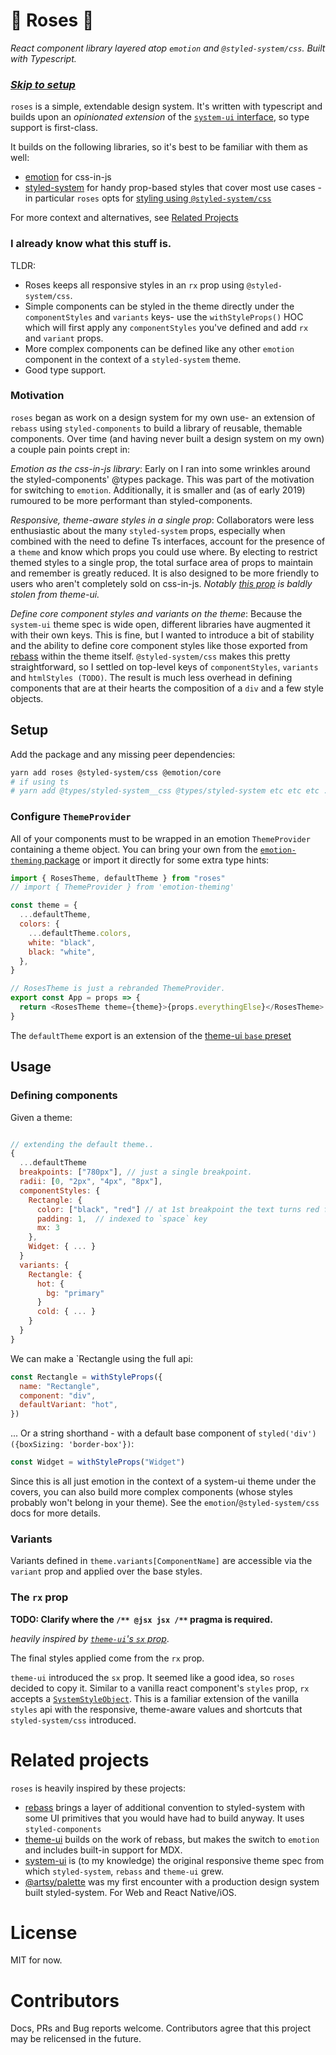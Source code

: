 # 🌹 Roses 🌹

_React component library layered atop `emotion` and `@styled-system/css`. Built with Typescript._

### [_Skip to setup_](#setup)

`roses` is a simple, extendable design system. It's written with typescript and builds upon an _opinionated extension_ of the [`system-ui` interface](https://system-ui.com/theme), so type support is first-class.

It builds on the following libraries, so it's best to be familiar with them as well:

- [emotion](https://emotion.sh/docs/introduction) for css-in-js
- [styled-system](https://styled-system.com) for handy prop-based styles that cover most use cases - in particular `roses` opts for [styling using `@styled-system/css`](#the-rx-prop)

For more context and alternatives, see [Related Projects](#related-projects)

### I already know what this stuff is.

TLDR:

- Roses keeps all responsive styles in an `rx` prop using `@styled-system/css`.
- Simple components can be styled in the theme directly under the `componentStyles` and `variants` keys- use the `withStyleProps()` HOC which will first apply any `componentStyles` you've defined and add `rx` and `variant` props.
- More complex components can be defined like any other `emotion` component in the context of a `styled-system` theme.
- Good type support.

### Motivation

`roses` began as work on a design system for my own use- an extension of `rebass` using `styled-components` to build a library of reusable, themable components. Over time (and having never built a design system on my own) a couple pain points crept in:

_Emotion as the css-in-js library_: Early on I ran into some wrinkles around the styled-components' @types package. This was part of the motivation for switching to `emotion`. Additionally, it is smaller and (as of early 2019) rumoured to be more performant than styled-components.

_Responsive, theme-aware styles in a single prop_: Collaborators were less enthusiastic about the many `styled-system` props, especially when combined with the need to define Ts interfaces, account for the presence of a `theme` and know which props you could use where. By electing to restrict themed styles to a single prop, the total surface area of props to maintain and remember is greatly reduced. It is also designed to be more friendly to users who aren't completely sold on css-in-js. _Notably [this prop](#the-rx-prop) is baldly stolen from theme-ui._

_Define core component styles and variants on the theme_: Because the `system-ui` theme spec is wide open, different libraries have augmented it with their own keys. This is fine, but I wanted to introduce a bit of stability and the ability to define core component styles like those exported from [rebass](#related-projects) within the theme itself. `@styled-system/css` makes this pretty straightforward, so I settled on top-level keys of `componentStyles`, `variants` and `htmlStyles (TODO)`. The result is much less overhead in defining components that are at their hearts the composition of a `div` and a few style objects.

## Setup

Add the package and any missing peer dependencies:

```sh
yarn add roses @styled-system/css @emotion/core
# if using ts
# yarn add @types/styled-system__css @types/styled-system etc etc etc ...
```

### Configure `ThemeProvider`

All of your components must to be wrapped in an emotion `ThemeProvider` containing a theme object. You can bring your own from the [`emotion-theming` package](https://emotion.sh/docs/emotion-theming#themeprovider-reactcomponenttype) or import it directly for some extra type hints:

```js
import { RosesTheme, defaultTheme } from "roses"
// import { ThemeProvider } from 'emotion-theming'

const theme = {
  ...defaultTheme,
  colors: {
    ...defaultTheme.colors,
    white: "black",
    black: "white",
  },
}

// RosesTheme is just a rebranded ThemeProvider.
export const App = props => {
  return <RosesTheme theme={theme}>{props.everythingElse}</RosesTheme>
}
```

The `defaultTheme` export is an extension of the [theme-ui `base` preset](https://theme-ui.com/demo)

## Usage

### Defining components

Given a theme:

```js

// extending the default theme..
{
  ...defaultTheme
  breakpoints: ["780px"], // just a single breakpoint.
  radii: [0, "2px", "4px", "8px"],
  componentStyles: {
    Rectangle: {
      color: ["black", "red"] // at 1st breakpoint the text turns red for some reason.
      padding: 1,  // indexed to `space` key
      mx: 3
    },
    Widget: { ... }
  }
  variants: {
    Rectangle: {
      hot: {
        bg: "primary"
      }
      cold: { ... }
    }
  }
}
```

We can make a `Rectangle using the full api:

```js
const Rectangle = withStyleProps({
  name: "Rectangle",
  component: "div",
  defaultVariant: "hot",
})
```

... Or a string shorthand - with a default base component of `styled('div')({boxSizing: 'border-box'})`:

```js
const Widget = withStyleProps("Widget")
```

Since this is all just emotion in the context of a system-ui theme under the covers, you can also build more complex components (whose styles probably won't belong in your theme). See the `emotion`/`@styled-system/css` docs for more details.

### Variants

Variants defined in `theme.variants[ComponentName]` are accessible via the `variant` prop and applied over the base styles.

### The `rx` prop
**TODO: Clarify where the `/** @jsx jsx /**` pragma is required.**

_heavily inspired by [`theme-ui`'s `sx` prop](#)_.

The final styles applied come from the `rx` prop.

`theme-ui` introduced the `sx` prop. It seemed like a good idea, so `roses` decided to copy it. Similar to a vanilla react component's `styles` prop, `rx` accepts a [`SystemStyleObject`](#). This is a familiar extension of the vanilla `styles` api with the responsive, theme-aware values and shortcuts that `styled-system/css` introduced.

# Related projects

`roses` is heavily inspired by these projects:

- [rebass](https://rebassjs.org/) brings a layer of additional convention to styled-system with some UI primitives that you would have had to build anyway. It uses `styled-components`
- [theme-ui](https://theme-ui.com/) builds on the work of rebass, but makes the switch to `emotion` and includes built-in support for MDX.
- [system-ui](https://system-ui.com/theme/) is (to my knowledge) the original responsive theme spec from which `styled-system`, `rebass` and `theme-ui` grew.
- [@artsy/palette](https://palette.artsy.net/) was my first encounter with a production design system built styled-system. For Web and React Native/iOS.

# License
MIT for now.

# Contributors
Docs, PRs and Bug reports welcome. Contributors agree that this project may be relicensed in the future.